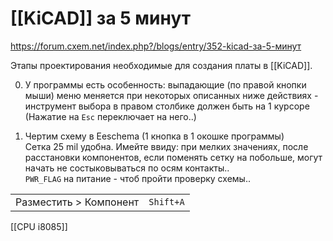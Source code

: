 # [[KiCAD]] за 5 минут

https://forum.cxem.net/index.php?/blogs/entry/352-kicad-за-5-минут

Этапы проектирования необходимые для создания платы в [[KiCAD]].

0) У программы есть особенность: выпадающие (по правой кнопки мыши) меню меняется при некоторых описанных ниже действиях - инструмент выбора в правом столбике должен быть на 1 курсоре (Нажатие на `Esc` переключает на него..)

1) Чертим схему в Eeschema (1 кнопка в 1 окошке программы)  
Сетка 25 mil удобна. Имейте ввиду: при мелких значениях, после расстановки компонентов, если поменять сетку на побольше, могут начать не состыковываться по осям контакты..  
`PWR_FLAG` на питание - чтоб пройти проверку схемы..

|||
|-|-|
Разместить > Компонент  | `Shift+A`


[[CPU i8085]]
